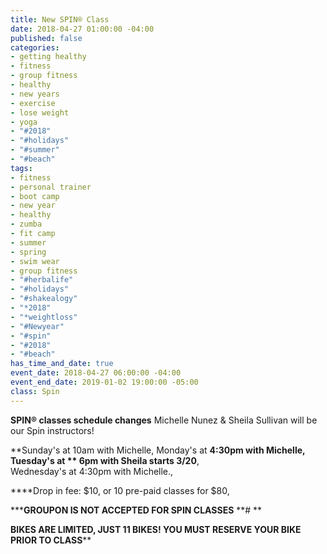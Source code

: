 ```yaml
---
title: New SPIN® Class
date: 2018-04-27 01:00:00 -04:00
published: false
categories:
- getting healthy
- fitness
- group fitness
- healthy
- new years
- exercise
- lose weight
- yoga
- "#2018"
- "#holidays"
- "#summer"
- "#beach"
tags:
- fitness
- personal trainer
- boot camp
- new year
- healthy
- zumba
- fit camp
- summer
- spring
- swim wear
- group fitness
- "#herbalife"
- "#holidays"
- "#shakealogy"
- "*2018"
- "*weightloss"
- "#Newyear"
- "#spin"
- "#2018"
- "#beach"
has_time_and_date: true
event_date: 2018-04-27 06:00:00 -04:00
event_end_date: 2019-01-02 19:00:00 -05:00
class: Spin
---
```


**SPIN® classes schedule changes**
Michelle Nunez & Sheila Sullivan will be our Spin instructors! 

**Sunday's at 10am with Michelle, 
Monday's at **4:30pm with Michelle, Tuesday's at ** 6pm with Sheila starts 3/20**,  
Wednesday's at 4:30pm with Michelle., 


****Drop in fee: $10, or 10 pre-paid classes for $80, 

*****GROUPON IS NOT ACCEPTED FOR SPIN CLASSES**
**# **

**BIKES ARE LIMITED, JUST 11 BIKES! YOU MUST RESERVE YOUR BIKE PRIOR TO CLASS****